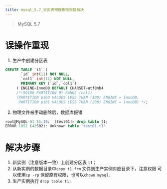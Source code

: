 ```yaml
---
title: mysql_5.7_分区表物理删除报错解决
---
```


> MySQL 5.7

# 误操作重现

1. 生产中创建分区表

```sql
CREATE TABLE `t1` (
       `id` int(11) NOT NULL,
       `col1` int(11) NOT NULL,
       PRIMARY KEY (`id`,`col1`)
     ) ENGINE=InnoDB DEFAULT CHARSET=utf8mb4
     /*!50100 PARTITION BY RANGE (col1)
     (PARTITION p100 VALUES LESS THAN (100) ENGINE = InnoDB,
      PARTITION p101 VALUES LESS THAN (200) ENGINE = InnoDB) */;
```

2. 物理文件被手动删除后，数据库报错

```sql
root@MySQL-01 15:19:  [test01]> drop table t1;
ERROR 1051 (42S02): Unknown table 'test01.t1'
```

# 解决步骤

1. 新实例（注意版本一致）上创建分区表 `t1`；
2. 从新实例的数据目录中`copy t1.frm` 文件到生产实例对应目录下，注意权限 可以使用`cp -rp` 保留原有权限，也可以`chown mysql.`
3. 生产实例执行 `drop table t1;`
